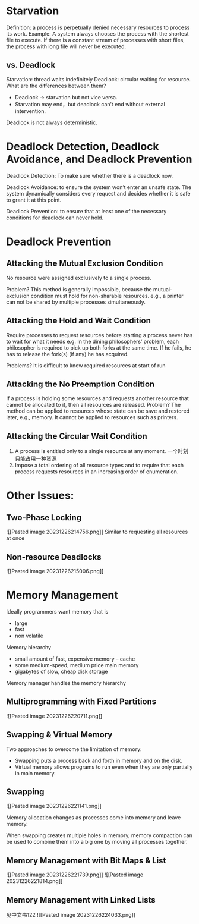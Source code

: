 # Starvation
Definition: a process is perpetually denied necessary resources to process its work. 
Example:  A system always chooses the process with the shortest file to execute. If there is a constant stream of processes with short files, the process with long file will never be executed.
## vs. Deadlock
Starvation: thread waits indefinitely
Deadlock: circular waiting for resource.
What are the differences between them?
-  Deadlock -> starvation but not vice versa.
-  Starvation may end，but deadlock can’t end without external intervention. 

Deadlock is not always deterministic.

# Deadlock Detection, Deadlock Avoidance, and Deadlock Prevention 
Deadlock Detection: To make sure whether there is a deadlock now. 

Deadlock Avoidance:  to ensure the system won’t enter an unsafe state.  The system dynamically considers every request and decides whether it is safe to grant it at this point.

Deadlock Prevention: to ensure that at least one of the necessary conditions for deadlock can never hold.

# Deadlock Prevention
## Attacking the Mutual Exclusion Condition
No resource were assigned exclusively to a single process.

Problem?
This method is generally impossible, because the mutual-exclusion condition must hold for non-sharable resources. e.g., a printer can not be shared by multiple processes simultaneously. 
## Attacking the Hold and Wait Condition
Require processes to request resources before starting a process never has to wait for what it needs
e.g. In the dining philosophers’ problem, each philosopher is required to pick up both forks at the same time. If he fails, he has to release the fork(s) (if any) he has acquired. 

Problems?
It is difficult to know required resources at start of run
## Attacking the No Preemption Condition
If a process is holding some resources and requests another resource that cannot be allocated to it, then all resources are released.
Problem?
The method can be applied to resources whose state can be save and restored later, e.g., memory.
It cannot be applied to resources such as printers.

## Attacking the Circular Wait Condition
1. A process is entitled only to a single resource at any moment. 一个时刻只能占用一种资源
2. Impose a total ordering of all resource types and to require that each process requests resources in an increasing order of enumeration.
# Other Issues:
## Two-Phase Locking
![[Pasted image 20231226214756.png]]
Similar to requesting all resources at once
## Non-resource Deadlocks
![[Pasted image 20231226215006.png]]

# Memory Management	
Ideally programmers want memory that is 
- large
- fast
- non volatile

Memory hierarchy 
- small amount of fast, expensive memory – cache 
- some medium-speed, medium price main memory
- gigabytes of slow, cheap disk storage

Memory manager handles the memory hierarchy

## Multiprogramming with Fixed Partitions
![[Pasted image 20231226220711.png]]

## Swapping & Virtual Memory
Two approaches to overcome the limitation of memory: 
- Swapping puts a process back and forth in memory and on the disk.
- Virtual memory allows programs to run even when they are only partially in main memory.
## Swapping

![[Pasted image 20231226221141.png]]

Memory allocation changes as processes come into memory and leave memory.

When swapping creates multiple holes in memory, memory compaction can be used to combine them into a big one by moving all processes together.

## Memory Management with Bit Maps & List
![[Pasted image 20231226221739.png]]
![[Pasted image 20231226221814.png]]

## Memory Management with Linked Lists
见中文书122
![[Pasted image 20231226224033.png]]